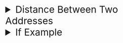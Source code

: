 <style>
.examples {
	font-size: 30px;
}
</style>

<details class="examples">
<summary> Distance Between Two Addresses </summary>

### First Locate the two Geolocations that will be used to calculate distance

![Location 1](photos/LocationA.png)

![Location 2](photos/LocationB.png)

### Then create a calculation and add a formula, Select the Get Distance option.

![Formula Step](photos/formulaStep.png)

![Select Distance From Formula](photos/SelectDistance.png)


### Add an argument for Geolocation A and B then add specified Location Form fields and field properties

#### This formula can be used for any math operation

![Calculation Step](photos/CalculationStep.PNG)

### Add calculation value to a field to display mileage.

![Setting Calculation](photos/settingCalc.png)

</details>

<details class="examples">
<summary> If Example </summary>

### Create a calculation then add If formula

![Calculation If Step](photos/1IF.png)

![Select If](photos/SelectIf.PNG)

### Use a boolean value for the "IF:" block. If the "IF:" block is true the calculation will return what is in the "TRUE VALUE:" block. If the "IF:" block is false the calculation will return what is in the "FALSE VALUE" block.

![If Statment](photos/If_Statement1.png)

![If Statment 2](photos/If_Statement2.png)
</details>